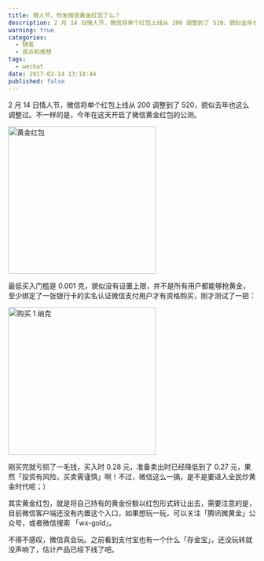 ```yaml
---
title: 情人节，你发微信黄金红包了么？
description: 2 月 14 日情人节，微信将单个红包上线从 200 调整到了 520，貌似去年也这么调整过。不一样的是，今年在这天开启了微信黄金红包的公测。
warning: true
categories:
  - 随笔
  - 观点和感想
tags:
  - wechat
date: 2017-02-14 13:18:44
published: false
---
```



2 月 14 日情人节，微信将单个红包上线从 200 调整到了 520，貌似去年也这么调整过。不一样的是，今年在这天开启了微信黄金红包的公测。

<!--more-->

<img src="https://img.alicdn.com/tfs/TB1oyqGa_tYBeNjy1XdXXXXyVXa-300-300.png" loading="lazy" data-original="/blogimgs/2017/02/14/6c0378f8gy1fcpylgxlr0j20ku112wjt" data-source="http://ww1.sinaimg.cn/large/6c0378f8gy1fcpylgxlr0j20ku112wjt" width="300" alt="黄金红包" />

最低买入门槛是 0.001 克，貌似没有设置上限，并不是所有用户都能够抢黄金，至少绑定了一张银行卡的实名认证微信支付用户才有资格购买，刚才测试了一把：

<img src="https://img.alicdn.com/tfs/TB1oyqGa_tYBeNjy1XdXXXXyVXa-300-300.png" loading="lazy" data-original="/blogimgs/2017/02/14/6c0378f8gy1fcpyowlhejj20ku112ae2" data-source="http://ww1.sinaimg.cn/large/6c0378f8gy1fcpyowlhejj20ku112ae2" alt="购买 1 纳克" width="300" />

刚买完就亏损了一毛钱，买入时 0.28 元，准备卖出时已经降低到了 0.27 元，果然「投资有风险，买卖需谨慎」啊！不过，微信这么一搞，是不是要进入全民炒黄金时代呢；）

其实黄金红包，就是将自己持有的黄金份额以红包形式转让出去，需要注意的是，目前微信客户端还没有内置这个入口，如果想玩一玩，可以关注「腾讯微黄金」公众号，或者微信搜索 「wx-gold」。

不得不感叹，微信真会玩。之前看到支付宝也有一个什么「存金宝」，还没玩转就没声响了，估计产品已经下线了吧。
